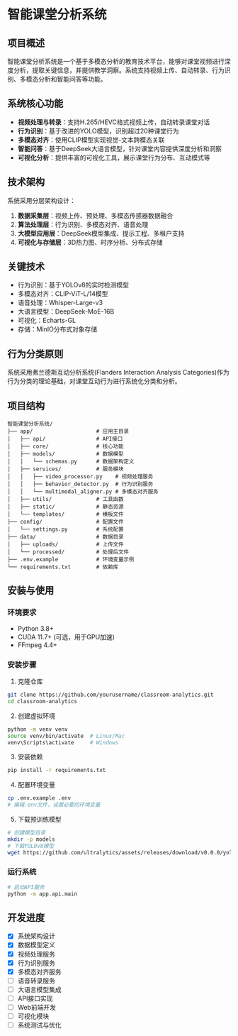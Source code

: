 # 智能课堂分析系统

## 项目概述

智能课堂分析系统是一个基于多模态分析的教育技术平台，能够对课堂视频进行深度分析，提取关键信息，并提供教学洞察。系统支持视频上传、自动转录、行为识别、多模态分析和智能问答等功能。

## 系统核心功能

- **视频处理与转录**：支持H.265/HEVC格式视频上传，自动转录课堂对话
- **行为识别**：基于改进的YOLO模型，识别超过20种课堂行为
- **多模态对齐**：使用CLIP模型实现视觉-文本跨模态关联
- **智能问答**：基于DeepSeek大语言模型，针对课堂内容提供深度分析和洞察
- **可视化分析**：提供丰富的可视化工具，展示课堂行为分布、互动模式等

## 技术架构

系统采用分层架构设计：

1. **数据采集层**：视频上传、预处理、多模态传感器数据融合
2. **算法处理层**：行为识别、多模态对齐、语音处理
3. **大模型应用层**：DeepSeek模型集成、提示工程、多租户支持
4. **可视化与存储层**：3D热力图、时序分析、分布式存储

## 关键技术

- 行为识别：基于YOLOv8的实时检测模型
- 多模态对齐：CLIP-ViT-L/14模型
- 语音处理：Whisper-Large-v3
- 大语言模型：DeepSeek-MoE-16B
- 可视化：Echarts-GL
- 存储：MinIO分布式对象存储

## 行为分类原则

系统采用弗兰德斯互动分析系统(Flanders Interaction Analysis Categories)作为行为分类的理论基础，对课堂互动行为进行系统化分类和分析。

## 项目结构

```
智能课堂分析系统/
├── app/                    # 应用主目录
│   ├── api/                # API接口
│   ├── core/               # 核心功能
│   ├── models/             # 数据模型
│   │   └── schemas.py      # 数据架构定义
│   ├── services/           # 服务模块
│   │   ├── video_processor.py    # 视频处理服务
│   │   ├── behavior_detector.py  # 行为识别服务
│   │   └── multimodal_aligner.py # 多模态对齐服务
│   ├── utils/              # 工具函数
│   ├── static/             # 静态资源
│   └── templates/          # 模板文件
├── config/                 # 配置文件
│   └── settings.py         # 系统配置
├── data/                   # 数据目录
│   ├── uploads/            # 上传文件
│   └── processed/          # 处理后文件
├── .env.example            # 环境变量示例
└── requirements.txt        # 依赖库
```

## 安装与使用

### 环境要求

- Python 3.8+
- CUDA 11.7+ (可选，用于GPU加速)
- FFmpeg 4.4+

### 安装步骤

1. 克隆仓库
```bash
git clone https://github.com/yourusername/classroom-analytics.git
cd classroom-analytics
```

2. 创建虚拟环境
```bash
python -m venv venv
source venv/bin/activate  # Linux/Mac
venv\Scripts\activate     # Windows
```

3. 安装依赖
```bash
pip install -r requirements.txt
```

4. 配置环境变量
```bash
cp .env.example .env
# 编辑.env文件，设置必要的环境变量
```

5. 下载预训练模型
```bash
# 创建模型目录
mkdir -p models
# 下载YOLOv8模型
wget https://github.com/ultralytics/assets/releases/download/v0.0.0/yolov8x.pt -O models/yolov8x.pt
```

### 运行系统

```bash
# 启动API服务
python -m app.api.main
```

## 开发进度

- [x] 系统架构设计
- [x] 数据模型定义
- [x] 视频处理服务
- [x] 行为识别服务
- [x] 多模态对齐服务
- [ ] 语音转录服务
- [ ] 大语言模型集成
- [ ] API接口实现
- [ ] Web前端开发
- [ ] 可视化模块
- [ ] 系统测试与优化 